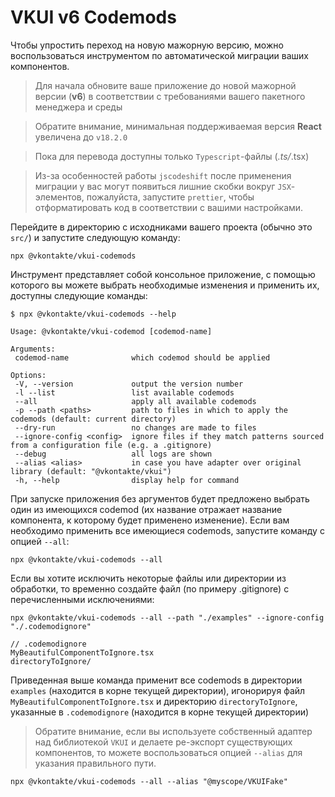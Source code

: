 # VKUI v6 Codemods

Чтобы упростить переход на новую мажорную версию, можно воспользоваться инструментом по автоматической миграции ваших компонентов.

> Для начала обновите ваше приложение до новой мажорной версии (**v6**) в соответствии с требованиями вашего пакетного менеджера и среды

> Обратите внимание, минимальная поддерживаемая версия **React** увеличена до `v18.2.0`

> Пока для перевода доступны только `Typescript`-файлы (_.ts/_.tsx)

> Из-за особенностей работы `jscodeshift` после применения миграции у вас могут появиться лишние скобки вокруг `JSX`-элементов, пожалуйста, запустите `prettier`, чтобы отформатировать код в соответствии с вашими настройками.

Перейдите в директорию с исходниками вашего проекта (обычно это `src/`) и запустите следующую команду:

```shell
npx @vkontakte/vkui-codemods
```

Инструмент представляет собой консольное приложение, с помощью которого вы можете выбрать необходимые изменения и применить их, доступны следующие команды:

```
$ npx @vkontakte/vkui-codemods --help

Usage: @vkontakte/vkui-codemod [codemod-name]

Arguments:
 codemod-name              which codemod should be applied

Options:
 -V, --version             output the version number
 -l --list                 list available codemods
 --all                     apply all available codemods
 -p --path <paths>         path to files in which to apply the codemods (default: current directory)
 --dry-run                 no changes are made to files
 --ignore-config <config>  ignore files if they match patterns sourced from a configuration file (e.g. a .gitignore)
 --debug                   all logs are shown
 --alias <alias>           in case you have adapter over original library (default: "@vkontakte/vkui")
 -h, --help                display help for command
```

При запуске приложения без аргументов будет предложено выбрать один из имеющихся codemod (их название отражает название компонента, к которому будет применено изменение). Если вам необходимо применить все имеющиеся codemods, запустите команду с опцией `--all`:

```shell
npx @vkontakte/vkui-codemods --all
```

Если вы хотите исключить некоторые файлы или директории из обработки, то временно создайте файл (по примеру .gitignore) с перечисленными исключениями:

```shell
npx @vkontakte/vkui-codemods --all --path "./examples" --ignore-config "./.codemodignore"
```

```
// .codemodignore
MyBeautifulComponentToIgnore.tsx
directoryToIgnore/
```

Приведенная выше команда применит все codemods в директории `examples` (находится в корне текущей директории), игонорируя файл `MyBeautifulComponentToIgnore.tsx` и директорию `directoryToIgnore`, указанные в `.codemodignore` (находится в корне текущей директории)

> Обратите внимание, если вы используете собственный адаптер над библиотекой `VKUI` и делаете ре-экспорт существующих компонентов, то можете воспользоваться опцией `--alias` для указания правильного пути.

```shell
npx @vkontakte/vkui-codemods --all --alias "@myscope/VKUIFake"
```
